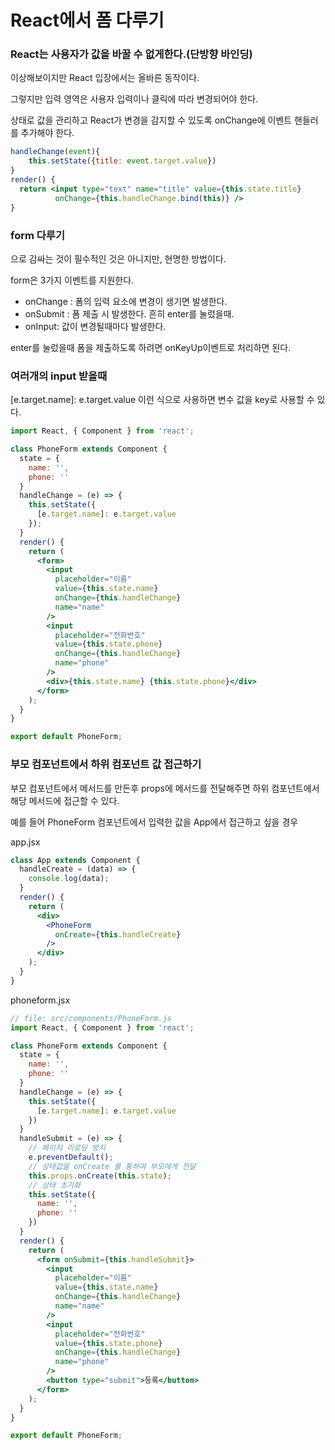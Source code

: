 # React에서 폼 다루기

### React는 사용자가 값을 바꿀 수 없게한다.(단방향 바인딩)

이상해보이지만 React 입장에서는 올바른 동작이다.

그렇지만 입력 영역은 사용자 입력이나 클릭에 따라 변경되어야 한다.

상태로 값을 관리하고 React가 변경을 감지할 수 있도록 onChange에 이벤트 핸들러를 추가해야 한다.

```jsx
handleChange(event){
	this.setState({title: event.target.value})
}
render() {
  return <input type="text" name="title" value={this.state.title}
          onChange={this.handleChange.bind(this)} />
}
```

### form 다루기

<form>으로 감싸는 것이 필수적인 것은 아니지만, 현명한 방법이다.

form은 3가지 이벤트를 지원한다.

- onChange : 폼의 입력 요소에 변경이 생기면 발생한다.
- onSubmit : 폼 제출 시 발생한다. 흔히 enter를 눌렀을때.
- onInput: 값이 변경될때마다 발생한다.

enter를 눌렀을때 폼을 제출하도록 하려면 onKeyUp이벤트로 처리하면 된다.

### 여러개의 input 받을때

[e.target.name]: e.target.value 이런 식으로 사용하면 변수 값을 key로 사용할 수 있다.

```jsx
import React, { Component } from 'react';

class PhoneForm extends Component {
  state = {
    name: '',
    phone: ''
  }
  handleChange = (e) => {
    this.setState({
      [e.target.name]: e.target.value
    });
  }
  render() {
    return (
      <form>
        <input
          placeholder="이름"
          value={this.state.name}
          onChange={this.handleChange}
          name="name"
        />
        <input
          placeholder="전화번호"
          value={this.state.phone}
          onChange={this.handleChange}
          name="phone"
        />
        <div>{this.state.name} {this.state.phone}</div>
      </form>
    );
  }
}

export default PhoneForm;
```

### 부모 컴포넌트에서 하위 컴포넌트 값 접근하기

부모 컴포넌트에서 메서드를 만든후 props에 메서드를 전달해주면 하위 컴포넌트에서 해당 메서드에 접근할 수 있다.

예를 들어 PhoneForm 컴포넌트에서 입력한 값을 App에서 접근하고 싶을 경우

app.jsx

```jsx
class App extends Component {
  handleCreate = (data) => {
    console.log(data);
  }
  render() {
    return (
      <div>
        <PhoneForm
          onCreate={this.handleCreate}
        />
      </div>
    );
  }
}
```

phoneform.jsx

```jsx
// file: src/components/PhoneForm.js
import React, { Component } from 'react';

class PhoneForm extends Component {
  state = {
    name: '',
    phone: ''
  }
  handleChange = (e) => {
    this.setState({
      [e.target.name]: e.target.value
    })
  }
  handleSubmit = (e) => {
    // 페이지 리로딩 방지
    e.preventDefault();
    // 상태값을 onCreate 를 통하여 부모에게 전달
    this.props.onCreate(this.state);
    // 상태 초기화
    this.setState({
      name: '',
      phone: ''
    })
  }
  render() {
    return (
      <form onSubmit={this.handleSubmit}>
        <input
          placeholder="이름"
          value={this.state.name}
          onChange={this.handleChange}
          name="name"
        />
        <input
          placeholder="전화번호"
          value={this.state.phone}
          onChange={this.handleChange}
          name="phone"
        />
        <button type="submit">등록</button>
      </form>
    );
  }
}

export default PhoneForm;
```
